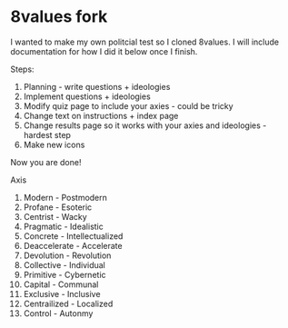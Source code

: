 # 8values fork
I wanted to make my own politcial test so I cloned 8values. I will include documentation for how I did it below once I finish.

Steps:
1) Planning - write questions + ideologies
2) Implement questions + ideologies
3) Modify quiz page to include your axies - could be tricky 
4) Change text on instructions + index page 
5) Change results page so it works with your axies and ideologies - hardest step 
6) Make new icons 

Now you are done! 

Axis 
  1) Modern - Postmodern 
  2) Profane - Esoteric 
  3) Centrist - Wacky 
  4) Pragmatic - Idealistic
  5) Concrete - Intellectualized  
  6) Deaccelerate - Accelerate 
  7) Devolution - Revolution 
  8) Collective - Individual 
  9) Primitive - Cybernetic 
  10) Capital - Communal 
  11) Exclusive - Inclusive 
  12) Centrailized - Localized  
  13) Control - Autonmy 
  
